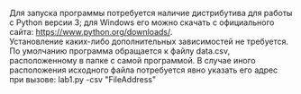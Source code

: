 Для запуска программы потребуется наличие дистрибутива для работы с Python версии 3; для Windows его можно скачать с официального сайта: https://www.python.org/downloads/.  
Установление каких-либо дополнительных зависимостей не требуется.  
По умолчанию программа обращается к файлу data.csv, расположенному в папке с самой программой. В случае иного расположения исходного файла потребуется явно указать его адрес при вызове: lab1.py -csv "FileAddress"

